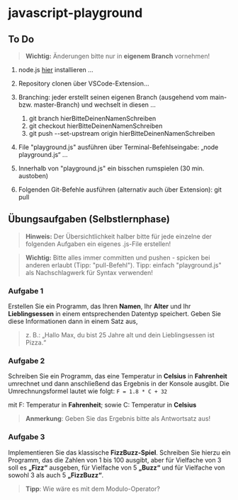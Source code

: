# javascript-playground

## To Do

> **Wichtig:** Änderungen bitte nur in **eigenem Branch** vornehmen!

1. node.js [hier](https://nodejs.org/en) installieren ...
2. Repository clonen über VSCode-Extension...
3. Branching: jeder erstellt seinen eigenen Branch (ausgehend vom main- bzw. master-Branch) und wechselt in diesen ...
   1. git branch hierBitteDeinenNamenSchreiben
   2. git checkout hierBitteDeinenNamenSchreiben
   3. git push --set-upstream origin hierBitteDeinenNamenSchreiben

4. File "playground.js" ausführen über Terminal-Befehlseingabe: „node playground.js“ ...
5. Innerhalb von "playground.js" ein bisschen rumspielen (30 min. austoben)
6. Folgenden Git-Befehle ausführen (alternativ auch über Extension): git pull

## Übungsaufgaben (Selbstlernphase)

> **Hinweis:** Der Übersichtlichkeit halber bitte für jede einzelne der folgenden Aufgaben ein eigenes .js-File erstellen!

> **Wichtig:** Bitte alles immer committen und pushen - spicken bei anderen erlaubt (Tipp: "pull-Befehl"). Tipp: einfach "playground.js" als Nachschlagwerk für Syntax verwenden!

### Aufgabe 1
Erstellen Sie ein Programm, das Ihren **Namen**, Ihr **Alter** und Ihr **Lieblingsessen** in einem entsprechenden Datentyp speichert. Geben Sie diese Informationen dann in einem Satz aus,
> z. B.: „Hallo Max, du bist 25 Jahre alt und dein Lieblingsessen ist Pizza.“

### Aufgabe 2
Schreiben Sie ein Programm, das eine Temperatur in **Celsius** in **Fahrenheit** umrechnet und dann anschließend das Ergebnis in der Konsole ausgibt. Die Umrechnungsformel lautet wie folgt: `F = 1.8 * C + 32`

mit F: Temperatur in **Fahrenheit**;
sowie C: Temperatur in **Celsius**

> **Anmerkung**: Geben Sie das Ergebnis bitte als Antwortsatz aus!

### Aufgabe 3
Implementieren Sie das klassische **FizzBuzz-Spiel**. Schreiben Sie hierzu ein Programm, das die Zahlen von 1 bis 100 ausgibt, aber für Vielfache von 3 soll es **„Fizz“** ausgeben, für Vielfache von 5 **„Buzz“** und für Vielfache von sowohl 3 als auch 5 **„FizzBuzz“**.

> **Tipp**: Wie wäre es mit dem Modulo-Operator?